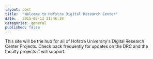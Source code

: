 ```yaml
---
layout: post
title:  "Welcome to Hofstra Digital Research Center"
date:   2015-02-13 21:46:19
categories: general
published: false
---
```


This site will be the hub for all of Hofstra University's Digital Research Center Projects. Check back frequently for updates on the DRC and the faculty projects it will support.